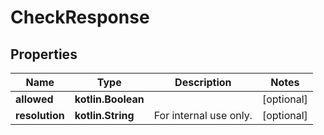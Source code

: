 
# CheckResponse

## Properties
Name | Type | Description | Notes
------------ | ------------- | ------------- | -------------
**allowed** | **kotlin.Boolean** |  |  [optional]
**resolution** | **kotlin.String** | For internal use only. |  [optional]



